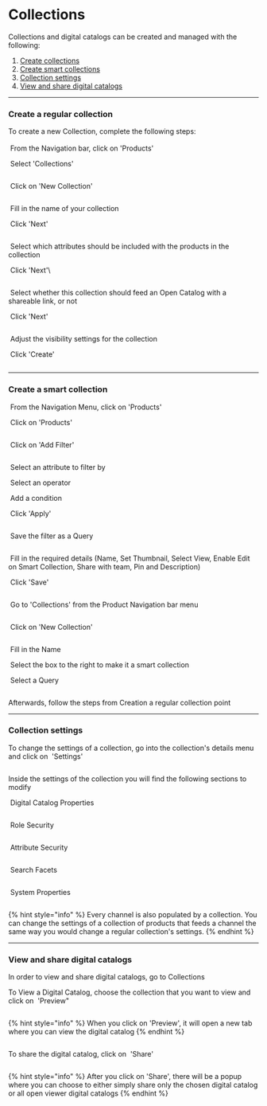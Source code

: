 # Collections

Collections and digital catalogs can be created and managed with the following:

1. [Create collections](collections.md#create-a-regular-collection)
2. [Create smart collections](collections.md#create-a-smart-collection)
3. [Collection settings](collections.md#collection-settings)
4. [View and share digital catalogs](collections.md#view-and-share-digital-catalogs)

***

### Create a regular collection

To create a new Collection, complete the following steps:\
\
<img src="../.gitbook/assets/image (694).png" alt="" data-size="line"> From the Navigation bar, click on 'Products'

<img src="../.gitbook/assets/image (695).png" alt="" data-size="line"> Select 'Collections'

<figure><img src="../.gitbook/assets/image (707).png" alt=""><figcaption></figcaption></figure>

<img src="../.gitbook/assets/image (696).png" alt="" data-size="line"> Click on 'New Collection'

<figure><img src="../.gitbook/assets/image (708).png" alt=""><figcaption></figcaption></figure>

<img src="../.gitbook/assets/image (697).png" alt="" data-size="line"> Fill in the name of your collection

<img src="../.gitbook/assets/image (698).png" alt="" data-size="line"> Click 'Next'

<figure><img src="../.gitbook/assets/image (709).png" alt=""><figcaption></figcaption></figure>

<img src="../.gitbook/assets/image (699).png" alt="" data-size="line"> Select which attributes should be included with the products in the collection

<img src="../.gitbook/assets/image (700).png" alt="" data-size="line"> Click 'Next'\


<figure><img src="../.gitbook/assets/image (710).png" alt=""><figcaption></figcaption></figure>

<img src="../.gitbook/assets/image (701).png" alt="" data-size="line"> Select whether this collection should feed an Open Catalog with a shareable link, or not

<img src="../.gitbook/assets/image (702).png" alt="" data-size="line"> Click 'Next'

<figure><img src="../.gitbook/assets/image (711).png" alt=""><figcaption></figcaption></figure>

<img src="../.gitbook/assets/image (703).png" alt="" data-size="line"> Adjust the visibility settings for the collection

<img src="../.gitbook/assets/image (705).png" alt="" data-size="line"> Click 'Create'

<figure><img src="../.gitbook/assets/image (712).png" alt=""><figcaption></figcaption></figure>

***

### Create a smart collection

<img src="../.gitbook/assets/image (733).png" alt="" data-size="line"> From the Navigation Menu, click on 'Products'

<img src="../.gitbook/assets/image (734).png" alt="" data-size="line"> Click on 'Products'

<figure><img src="../.gitbook/assets/image (713).png" alt=""><figcaption></figcaption></figure>

<img src="../.gitbook/assets/image (735).png" alt="" data-size="line"> Click on 'Add Filter'

<figure><img src="../.gitbook/assets/image (716).png" alt=""><figcaption></figcaption></figure>

<img src="../.gitbook/assets/image (736).png" alt="" data-size="line"> Select an attribute to filter by

<img src="../.gitbook/assets/image (737).png" alt="" data-size="line"> Select an operator

<img src="../.gitbook/assets/image (738).png" alt="" data-size="line"> Add a condition

<img src="../.gitbook/assets/image (739).png" alt="" data-size="line"> Click 'Apply'

<figure><img src="../.gitbook/assets/image (717).png" alt=""><figcaption></figcaption></figure>

<img src="../.gitbook/assets/image (740).png" alt="" data-size="line"> Save the filter as a Query

<figure><img src="../.gitbook/assets/image (718).png" alt=""><figcaption></figcaption></figure>

<img src="../.gitbook/assets/image (741).png" alt="" data-size="line"> Fill in the required details (Name, Set Thumbnail, Select View, Enable Edit on Smart Collection, Share with team, Pin and Description)

<img src="../.gitbook/assets/image (742).png" alt="" data-size="line"> Click 'Save'

<figure><img src="../.gitbook/assets/image (728).png" alt=""><figcaption></figcaption></figure>

<img src="../.gitbook/assets/image (743).png" alt="" data-size="line"> Go to 'Collections' from the Product Navigation bar menu&#x20;

<figure><img src="../.gitbook/assets/image (729).png" alt=""><figcaption></figcaption></figure>

<img src="../.gitbook/assets/image (744).png" alt="" data-size="line"> Click on 'New Collection'

<figure><img src="../.gitbook/assets/image (730).png" alt=""><figcaption></figcaption></figure>

<img src="../.gitbook/assets/image (745).png" alt="" data-size="line"> Fill in the Name

<img src="../.gitbook/assets/image (746).png" alt="" data-size="line"> Select the box to the right to make it a smart collection

<img src="../.gitbook/assets/image (747).png" alt="" data-size="line"> Select a Query

<figure><img src="../.gitbook/assets/image (732).png" alt=""><figcaption></figcaption></figure>

Afterwards, follow the steps from Creation a regular collection point <img src="../.gitbook/assets/image (727).png" alt="" data-size="line">

***

### Collection settings

To change the settings of a collection, go into the collection's details menu and click on <img src="../.gitbook/assets/image (750).png" alt="" data-size="line"> 'Settings'

<figure><img src="../.gitbook/assets/image (65).png" alt=""><figcaption></figcaption></figure>

Inside the settings of the collection you will find the following sections to modify

<img src="../.gitbook/assets/image (752).png" alt="" data-size="line"> Digital Catalog Properties

<figure><img src="../.gitbook/assets/image (66).png" alt=""><figcaption></figcaption></figure>

<img src="../.gitbook/assets/image (754).png" alt="" data-size="line"> Role Security

<figure><img src="../.gitbook/assets/image (67).png" alt=""><figcaption></figcaption></figure>

<img src="../.gitbook/assets/image (756).png" alt="" data-size="line"> Attribute Security

<figure><img src="../.gitbook/assets/image (68).png" alt=""><figcaption></figcaption></figure>

<img src="../.gitbook/assets/image (758).png" alt="" data-size="line"> Search Facets

<figure><img src="../.gitbook/assets/image (69).png" alt=""><figcaption></figcaption></figure>

<img src="../.gitbook/assets/image (761).png" alt="" data-size="line"> System Properties

<figure><img src="../.gitbook/assets/image (70).png" alt=""><figcaption></figcaption></figure>



{% hint style="info" %}
Every channel is also populated by a collection. You can change the settings of a collection of products that feeds a channel the same way you would change a regular collection's settings.
{% endhint %}

***

### View and share digital catalogs

In order to view and share digital catalogs, go to Collections



To View a Digital Catalog, choose the collection that you want to view and click on <img src="../.gitbook/assets/image (764).png" alt="" data-size="line"> 'Preview"

<figure><img src="../.gitbook/assets/image (762).png" alt=""><figcaption></figcaption></figure>

{% hint style="info" %}
When you click on 'Preview', it will open a new tab where you can view the digital catalog
{% endhint %}

<figure><img src="../.gitbook/assets/image (763).png" alt=""><figcaption></figcaption></figure>

To share the digital catalog, click on <img src="../.gitbook/assets/image (765).png" alt="" data-size="line"> 'Share'

<figure><img src="../.gitbook/assets/image (766).png" alt=""><figcaption></figcaption></figure>

{% hint style="info" %}
After you click on 'Share', there will be a popup where you can choose to either simply share only the chosen digital catalog or all open viewer digital catalogs
{% endhint %}

<figure><img src="../.gitbook/assets/image (767).png" alt=""><figcaption></figcaption></figure>
